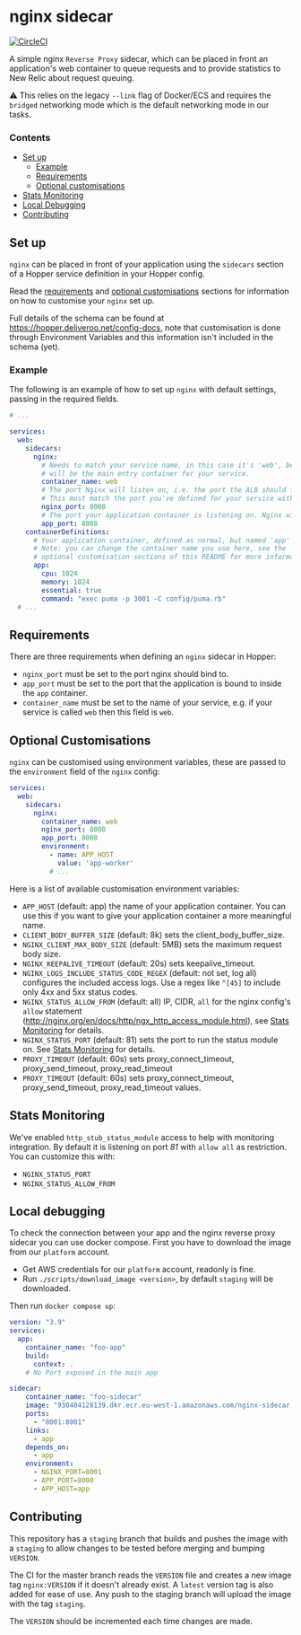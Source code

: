 # nginx sidecar

[![CircleCI](https://dl.circleci.com/status-badge/img/gh/deliveroo/nginx-sidecar/tree/master.svg?style=shield&circle-token=01448f7fc138e431d175c0958cbb5f9f90c8872e)](https://dl.circleci.com/status-badge/redirect/gh/deliveroo/nginx-sidecar/tree/master)

A simple nginx `Reverse Proxy` sidecar, which can be placed in front an application's web container to queue requests and to provide statistics to New Relic about request queuing.

:warning: This relies on the legacy `--link` flag of Docker/ECS and requires the `bridged` networking mode which is the default networking mode in our tasks.

### Contents
- [Set up](#set-up)
    - [Example](#example)
    - [Requirements](#requirements)
    - [Optional customisations](#optional-customisations)
- [Stats Monitoring](#stats-monitoring)
- [Local Debugging](#local-debugging)
- [Contributing](#contributing)

## Set up

`nginx` can be placed in front of your application using the `sidecars` section of a Hopper service definition in your Hopper config.

Read the [requirements](#requirements) and [optional customisations](#optional-customisations) sections for information on how to customise your `nginx` set up.

Full details of the schema can be found at <https://hopper.deliveroo.net/config-docs>, note that customisation is done through Environment Variables and this information isn't included in the schema (yet).

### Example

The following is an example of how to set up `nginx` with default settings, passing in the required fields.

```yaml
# ...

services:
  web:
    sidecars:
      nginx:
        # Needs to match your service name, in this case it's 'web', because nginx
        # will be the main entry container for your service.
        container_name: web
        # The port Nginx will listen on, i.e. the port the ALB should forward requests to.
        # This must match the port you've defined for your service with `roo-service`
        nginx_port: 8008
        # The port your application container is listening on. Nginx will forward requests to this port.
        app_port: 8008
    containerDefinitions:
      # Your application container, defined as normal, but named 'app'
      # Note: you can change the container name you use here, see the
      # optional customisation sections of this README for more information
      app:
        cpu: 1024
        memory: 1024
        essential: true
        command: "exec puma -p 3001 -C config/puma.rb"
  # ...
```


## Requirements

There are three requirements when defining an `nginx` sidecar in Hopper:

- `nginx_port` must be set to the port nginx should bind to.
- `app_port` must be set to the port that the application is bound to inside the `app` container.
- `container_name` must be set to the name of your service, e.g. if your service is called `web` then this field is `web`.

## Optional Customisations

`nginx` can be customised using environment variables, these are passed to the `environment` field of the `nginx` config:

```yaml
services:
  web:
    sidecars:
      nginx:
        container_name: web
        nginx_port: 8008
        app_port: 8008
        environment:
          - name: APP_HOST
            value: 'app-worker'
          # ...
```

Here is a list of available customisation environment variables:

- `APP_HOST` (default: app) the name of your application container. You can use this if you want to give your application container a more meaningful name.
- `CLIENT_BODY_BUFFER_SIZE` (default: 8k) sets the client_body_buffer_size.
- `NGINX_CLIENT_MAX_BODY_SIZE` (default: 5MB) sets the maximum request body size.
- `NGINX_KEEPALIVE_TIMEOUT` (default: 20s) sets keepalive_timeout.
- `NGINX_LOGS_INCLUDE_STATUS_CODE_REGEX` (default: not set, log all) configures the included access logs.  Use a regex like `^[45]` to include only 4xx and 5xx status codes.
- `NGINX_STATUS_ALLOW_FROM` (default: all) IP, CIDR, `all` for the nginx config's `allow` statement (<http://nginx.org/en/docs/http/ngx_http_access_module.html>), see [Stats Monitoring](#stats-monitoring) for details.
- `NGINX_STATUS_PORT` (default: 81) sets the port to run the status module on. See [Stats Monitoring](#stats-monitoring) for details.
- `PROXY_TIMEOUT` (default: 60s) sets proxy_connect_timeout, proxy_send_timeout, proxy_read_timeout
- `PROXY_TIMEOUT` (default: 60s) sets proxy_connect_timeout, proxy_send_timeout, proxy_read_timeout values.


## Stats Monitoring

We've enabled `http_stub_status_module` access to help with monitoring integration. By default it is listening on port _81_ with `allow all` as restriction. You can customize this with:
- `NGINX_STATUS_PORT`
- `NGINX_STATUS_ALLOW_FROM`

## Local debugging

To check the connection between your app and the nginx reverse proxy sidecar you can use docker compose. First you have to download the image from our `platform` account.

- Get AWS credentials for our `platform` account, readonly is fine.
- Run `./scripts/download_image <version>`, by default `staging` will be downloaded.

Then run `docker compose up`:

```yaml
version: "3.9"
services:
  app:
    container_name: "foo-app"
    build:
      context: .
    # No Port exposed in the main app

sidecar:
    container_name: "foo-sidecar"
    image: "930404128139.dkr.ecr.eu-west-1.amazonaws.com/nginx-sidecar:<VERSION>"
    ports:
      - "8001:8001"
    links:
      - app
    depends_on:
      - app
    environment:
      - NGINX_PORT=8001
      - APP_PORT=8000
      - APP_HOST=app
```

## Contributing

This repository has a `staging` branch that builds and pushes the image with a `staging` to allow changes to be tested before merging and bumping `VERSION`.

The CI for the master branch reads the `VERSION` file and creates a new image tag `nginx:VERSION` if it doesn't already exist. A `latest` version tag is also added for ease of use.
Any push to the staging branch will upload the image with the tag `staging`.

The `VERSION` should be incremented each time changes are made.
